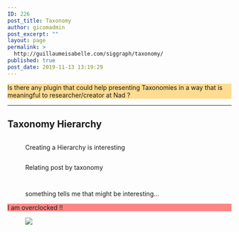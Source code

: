 ```yaml
---
ID: 226
post_title: Taxonomy
author: gicomadmin
post_excerpt: ""
layout: page
permalink: >
  http://guillaumeisabelle.com/siggraph/taxonomy/
published: true
post_date: 2019-11-13 13:19:29
---
```

<!-- wp:paragraph -->



<!-- /wp:paragraph -->

<!-- wp:paragraph {"customBackgroundColor":"#ffdc91"} -->

<p style="background-color:#ffdc91" class="has-background">
  Is there any plugin that could help presenting Taxonomies in a way that is meaningful to researcher/creator at Nad ?
</p>

<!-- /wp:paragraph -->

<!-- wp:separator -->

<hr class="wp-block-separator" />

<!-- /wp:separator -->

<!-- wp:heading -->

## Taxonomy Hierarchy

<!-- /wp:heading -->

<!-- wp:image {"id":230} --><figure class="wp-block-image">

<img src="http://guillaumeisabelle.com/siggraph/wp-content/uploads/sites/25/2019/11/image-25.png" alt="" class="wp-image-230" /><figcaption>Creating a Hierarchy is interesting</figcaption></figure> <!-- /wp:image -->

<!-- wp:image {"id":232} --><figure class="wp-block-image">

<img src="http://guillaumeisabelle.com/siggraph/wp-content/uploads/sites/25/2019/11/image-26.png" alt="" class="wp-image-232" /><figcaption>Relating post by taxonomy</figcaption></figure> <!-- /wp:image -->

<!-- wp:image {"id":234,"linkDestination":"custom"} --><figure class="wp-block-image">

<a href="https://wordpress.org/plugins/taxonomy-images/" target="_blank" rel="noreferrer noopener"><img src="http://guillaumeisabelle.com/siggraph/wp-content/uploads/sites/25/2019/11/image-27.png" alt="" class="wp-image-234" /></a></figure> <!-- /wp:image -->

<!-- wp:image {"id":236,"linkDestination":"custom"} --><figure class="wp-block-image">

<a href="https://wordpress.org/plugins/wp-meta-data-filter-and-taxonomy-filter/" target="_blank" rel="noreferrer noopener"><img src="http://guillaumeisabelle.com/siggraph/wp-content/uploads/sites/25/2019/11/image-28.png" alt="" class="wp-image-236" /></a><figcaption>something tells me that might be interesting...</figcaption></figure> <!-- /wp:image -->

<!-- wp:paragraph {"customBackgroundColor":"#ff8585"} -->

<p style="background-color:#ff8585" class="has-background">
  I am overclocked !!
</p>

<!-- /wp:paragraph -->

<!-- wp:image --><figure class="wp-block-image">

![][1]</figure> <!-- /wp:image -->

 [1]: https://upload.wikimedia.org/wikipedia/commons/7/70/Schema_DBpedia_2010.png